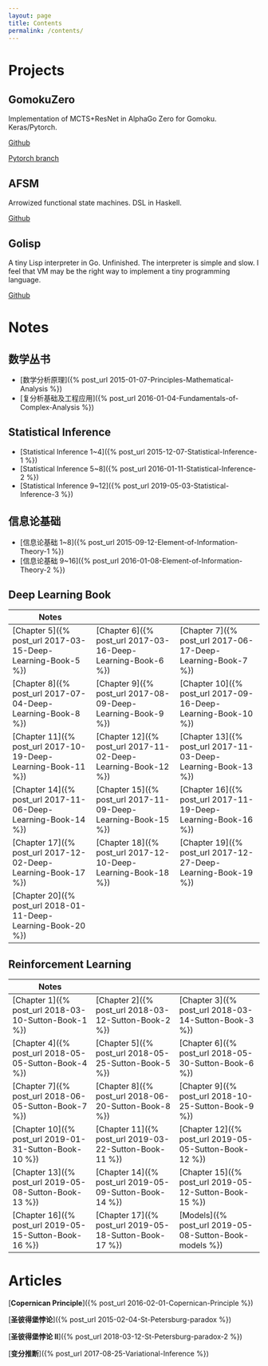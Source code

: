 ```yaml
---
layout: page
title: Contents
permalink: /contents/
---
```


# Projects

## GomokuZero

Implementation of MCTS+ResNet in AlphaGo Zero for Gomoku. Keras/Pytorch.

[Github](https://github.com/FiveEyes/GomokuZero)

[Pytorch branch](https://github.com/FiveEyes/GomokuZero/tree/pytorch)



## AFSM

Arrowized functional state machines. DSL in Haskell.

[Github](https://github.com/PseudoPower/AFSM)



## Golisp

A tiny Lisp interpreter in Go. Unfinished. The interpreter is simple and slow. I feel that VM may be the right way to implement a tiny programming language.

[Github](https://github.com/FiveEyes/golisp)



# Notes

## 数学丛书
  * [数学分析原理]({% post_url 2015-01-07-Principles-Mathematical-Analysis %})
  * [复分析基础及工程应用]({% post_url 2016-01-04-Fundamentals-of-Complex-Analysis %})

## Statistical Inference
  * [Statistical Inference 1~4]({% post_url 2015-12-07-Statistical-Inference-1 %})
  * [Statistical Inference 5~8]({% post_url 2016-01-11-Statistical-Inference-2 %})
  * [Statistical Inference 9~12]({% post_url 2019-05-03-Statistical-Inference-3 %})

## 信息论基础
  * [信息论基础 1~8]({% post_url 2015-09-12-Element-of-Information-Theory-1 %})
  * [信息论基础 9~16]({% post_url 2016-01-08-Element-of-Information-Theory-2 %})

## Deep Learning Book


| Notes | | |
| --- | --- | --- |
| [Chapter 5]({% post_url 2017-03-15-Deep-Learning-Book-5 %}) | [Chapter 6]({% post_url 2017-03-16-Deep-Learning-Book-6 %}) | [Chapter 7]({% post_url 2017-06-17-Deep-Learning-Book-7 %}) |
| [Chapter 8]({% post_url 2017-07-04-Deep-Learning-Book-8 %}) | [Chapter 9]({% post_url 2017-08-09-Deep-Learning-Book-9 %}) |[Chapter 10]({% post_url 2017-09-16-Deep-Learning-Book-10 %}) |
| [Chapter 11]({% post_url 2017-10-19-Deep-Learning-Book-11 %}) | [Chapter 12]({% post_url 2017-11-02-Deep-Learning-Book-12 %}) | [Chapter 13]({% post_url 2017-11-03-Deep-Learning-Book-13 %}) |
| [Chapter 14]({% post_url 2017-11-06-Deep-Learning-Book-14 %}) | [Chapter 15]({% post_url 2017-11-09-Deep-Learning-Book-15 %}) | [Chapter 16]({% post_url 2017-11-19-Deep-Learning-Book-16 %}) |
| [Chapter 17]({% post_url 2017-12-02-Deep-Learning-Book-17 %}) | [Chapter 18]({% post_url 2017-12-10-Deep-Learning-Book-18 %}) | [Chapter 19]({% post_url 2017-12-27-Deep-Learning-Book-19 %}) |
| [Chapter 20]({% post_url 2018-01-11-Deep-Learning-Book-20 %}) | | |





## Reinforcement Learning

| Notes | | |
| --- | --- | --- |
| [Chapter 1]({% post_url 2018-03-10-Sutton-Book-1 %}) | [Chapter 2]({% post_url 2018-03-12-Sutton-Book-2 %}) | [Chapter 3]({% post_url 2018-03-14-Sutton-Book-3 %}) |
| [Chapter 4]({% post_url 2018-05-05-Sutton-Book-4 %}) | [Chapter 5]({% post_url 2018-05-25-Sutton-Book-5 %}) | [Chapter 6]({% post_url 2018-05-30-Sutton-Book-6 %}) |
| [Chapter 7]({% post_url 2018-06-05-Sutton-Book-7 %}) | [Chapter 8]({% post_url 2018-06-20-Sutton-Book-8 %}) | [Chapter 9]({% post_url 2018-10-25-Sutton-Book-9 %}) |
| [Chapter 10]({% post_url 2019-01-31-Sutton-Book-10 %}) | [Chapter 11]({% post_url 2019-03-22-Sutton-Book-11 %}) | [Chapter 12]({% post_url 2019-05-05-Sutton-Book-12 %}) | 
| [Chapter 13]({% post_url 2019-05-08-Sutton-Book-13 %}) | [Chapter 14]({% post_url 2019-05-09-Sutton-Book-14 %}) | [Chapter 15]({% post_url 2019-05-12-Sutton-Book-15 %}) | 
| [Chapter 16]({% post_url 2019-05-15-Sutton-Book-16 %}) | [Chapter 17]({% post_url 2019-05-18-Sutton-Book-17 %}) | [Models]({% post_url 2019-05-08-Sutton-Book-models %}) |


# Articles

[**Copernican Principle**]({% post_url 2016-02-01-Copernican-Principle %})

[**圣彼得堡悖论**]({% post_url 2015-02-04-St-Petersburg-paradox %})

[**圣彼得堡悖论 II**]({% post_url 2018-03-12-St-Petersburg-paradox-2 %})

[**变分推断**]({% post_url 2017-08-25-Variational-Inference %})

